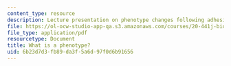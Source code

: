 ```yaml
---
content_type: resource
description: Lecture presentation on phenotype changes following adhesion on biomaterials.
file: https://ol-ocw-studio-app-qa.s3.amazonaws.com/courses/20-441j-biomaterials-tissue-interactions-fall-2009/6b23d7d3fb89da3f5a6d97f0d6b91656_MIT20_441JF09_lec09_iy.pdf
file_type: application/pdf
resourcetype: Document
title: What is a phenotype?
uid: 6b23d7d3-fb89-da3f-5a6d-97f0d6b91656
---
```

